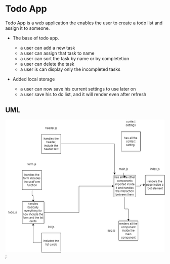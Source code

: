 # Todo App

Todo App is a web application the enables the user to create a todo list and assign it to someone.

- The base of todo app.

  - a user can add a new task
  - a user can assign that task to name
  - a user can sort the task by name or by completetion
  - a user can delete the task
  - a user is can display only the incompleted tasks

- Added local storage

  - a user can now save his current settings to use later on
  - a user save his to do list, and it will render even after refresh 

## UML

![UML](./assets/ToDoAppUML.png);